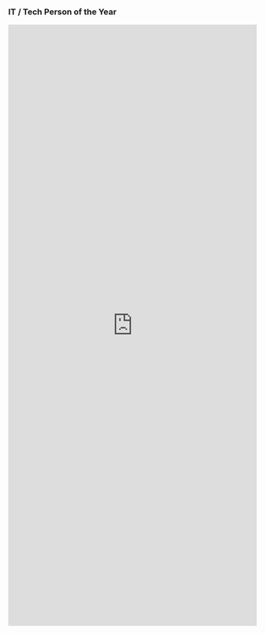 ### IT / Tech Person of the Year

<iframe width="100%" height="1219px" scrolling="yes" style="border: none;" src="https://www.opinionstage.com/polls/2486639/poll" frameBorder="0" name="os_frame" webkitallowfullscreen mozallowfullscreen allowfullscreen></iframe>
